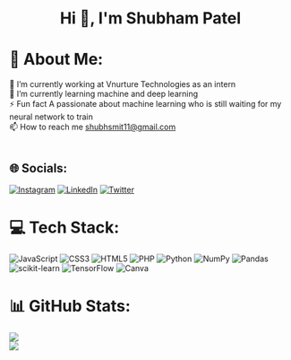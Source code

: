 <h1 align="center">Hi 👋, I'm Shubham Patel</h1>

# 💫 About Me:
🔭 I’m currently working at Vnurture Technologies as an intern<br>🌱 I’m currently learning machine and deep learning<br>⚡ Fun fact A passionate about machine learning who is still waiting for my neural network to train<br>📫 How to reach me shubhsmit11@gmail.com<br><br>


## 🌐 Socials:
[![Instagram](https://img.shields.io/badge/Instagram-%23E4405F.svg?logo=Instagram&logoColor=white)](https://instagram.com/shubham_11.10) [![LinkedIn](https://img.shields.io/badge/LinkedIn-%230077B5.svg?logo=linkedin&logoColor=white)](https://linkedin.com/in/shubham-patel-6123b31b3) [![Twitter](https://img.shields.io/badge/Twitter-%231DA1F2.svg?logo=Twitter&logoColor=white)](https://twitter.com/@Shubham81421866)


# 💻 Tech Stack:
![JavaScript](https://img.shields.io/badge/javascript-%23323330.svg?style=for-the-badge&logo=javascript&logoColor=%23F7DF1E) ![CSS3](https://img.shields.io/badge/css3-%231572B6.svg?style=for-the-badge&logo=css3&logoColor=white) ![HTML5](https://img.shields.io/badge/html5-%23E34F26.svg?style=for-the-badge&logo=html5&logoColor=white) ![PHP](https://img.shields.io/badge/php-%23777BB4.svg?style=for-the-badge&logo=php&logoColor=white) ![Python](https://img.shields.io/badge/python-3670A0?style=for-the-badge&logo=python&logoColor=ffdd54) ![NumPy](https://img.shields.io/badge/numpy-%23013243.svg?style=for-the-badge&logo=numpy&logoColor=white) ![Pandas](https://img.shields.io/badge/pandas-%23150458.svg?style=for-the-badge&logo=pandas&logoColor=white) ![scikit-learn](https://img.shields.io/badge/scikit--learn-%23F7931E.svg?style=for-the-badge&logo=scikit-learn&logoColor=white) ![TensorFlow](https://img.shields.io/badge/TensorFlow-%23FF6F00.svg?style=for-the-badge&logo=TensorFlow&logoColor=white) ![Canva](https://img.shields.io/badge/Canva-%2300C4CC.svg?style=for-the-badge&logo=Canva&logoColor=white)

# 📊 GitHub Stats:
![](https://github-readme-stats.vercel.app/api?username=spatel1110&theme=radical&hide_border=false&include_all_commits=false&count_private=false)<br/>
![](https://github-readme-stats.vercel.app/api/top-langs/?username=spatel1110&theme=radical&hide_border=false&include_all_commits=false&count_private=false&layout=compact)
